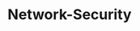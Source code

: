 ---
title: "Network-Security"
layout: category
permalink: /categories/network-security/
author_profile: true
taxonomy: Network-Security
sidebar:
  nav: "categories"
---